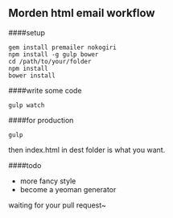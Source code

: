 Morden html email workflow
-------------
####setup

    gem install premailer nokogiri
    npm install -g gulp bower
    cd /path/to/your/folder
    npm install
    bower install

####write some code

    gulp watch

####for production

    gulp 

then index.html in dest folder is what you want.

####todo

* more fancy style
* become a yeoman generator

waiting for your pull request~